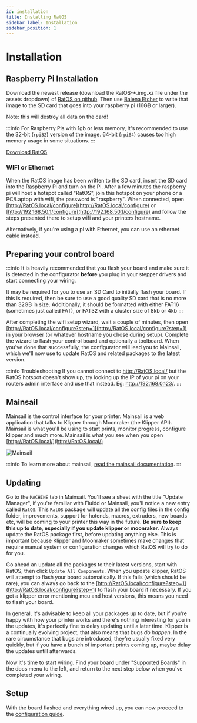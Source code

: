 ```yaml
---
id: installation
title: Installing RatOS
sidebar_label: Installation
sidebar_position: 1
---
```


# Installation

## Raspberry Pi Installation

Download the newest release (download the RatOS-\*.img.xz file under the assets dropdown) of [RatOS on github](https://github.com/Rat-Os/RatOS/releases/latest).
Then use [Balena Etcher](https://www.balena.io/etcher/) to write that image to the SD card that goes into your raspberry pi (16GB or larger).

Note: this will destroy all data on the card!

:::info
For Raspberry Pis with 1gb or less memory, it's recommended to use the 32-bit (`rpi32`) version of the image. 64-bit (`rpi64`) causes too high memory usage in some situations.
:::

<a class="button button--primary" href="https://github.com/Rat-Os/RatOS/releases/latest">Download RatOS</a>

### WIFI or Ethernet

When the RatOS image has been written to the SD card, insert the SD card into the Raspberry Pi and turn on the Pi. After a few minutes the raspberry pi will host a hotspot called "RatOS", join this hotspot on your phone or a PC/Laptop with wifi, the password is "raspberry". When connected, open [http://RatOS.local/configure](http://RatOS.local/configure) or [http://192.168.50.1/configure](http://192.168.50.1/configure) and follow the steps presented there to setup wifi and your printers hostname.

Alternatively, if you're using a pi with Ethernet, you can use an ethernet cable instead.

## Preparing your control board

:::info
It is heavily recommended that you flash your board and make sure it is detected in the configurator **before** you plug in your stepper drivers and start connecting your wiring.

It may be required for you to use an SD Card to initially flash your board. If this is required, then be sure to use a good quality SD card that is no more than 32GB in size. Additionally, it should be formatted with either FAT16 (sometimes just called FAT), or FAT32 with a cluster size of 8kb or 4kb
:::

After completing the wifi setup wizard, wait a couple of minutes, then open [http://RatOS.local/configure?step=1](http://RatOS.local/configure?step=1) in your browser (or whatever hostname you chose during setup). Complete the wizard to flash your control board and optionally a toolboard. When you've done that successfully, the configurator will lead you to Mainsail, which we'll now use to update RatOS and related packages to the latest version.

:::info Troubleshooting
If you cannot connect to http://RatOS.local/ but the RatOS hotspot doesn't show up, try looking up the IP of your pi on your routers admin interface and use that instead. Eg: http://192.168.0.123/.
:::

## Mainsail

Mainsail is the control interface for your printer. Mainsail is a web application that talks to Klipper through Moonraker (the Klipper API). Mainsail is what you'll be using to start prints, monitor progress, configure klipper and much more. Mainsail is what you see when you open [http://RatOS.local/](http://RatOS.local/)

![Mainsail](/img/mainsail.jpg)

:::info
To learn more about mainsail, [read the mainsail documentation](https://docs.mainsail.xyz/).
:::

## Updating

Go to the `MACHINE` tab in Mainsail. You'll see a sheet with the title "Update Manager", if you're familiar with Fluidd or Mainsail, you'll notice a new entry called `RatOS`. This `RatOS` package will update all the config files in the config folder, improvements, support for hotends, macros, extruders, new boards etc, will be coming to your printer this way in the future. **Be sure to keep this up to date, especially if you update klipper or moonraker**. Always update the RatOS package first, before updating anything else. This is important because Klipper and Moonraker sometimes make changes that require manual system or configuration changes which RatOS will try to do for you.

Go ahead an update all the packages to their latest versions, start with RatOS, then click `Update All Components`. When you update klipper, RatOS will attempt to flash your board automatically. If this fails (which should be rare), you can always go back to the [http://RatOS.local/configure?step=1](http://RatOS.local/configure?step=1) to flash your board if necessary. If you get a klipper error mentioning mcu and host versions, this means you need to flash your board.

In general, it's advisable to keep all your packages up to date, but if you're happy with how your printer works and there's nothing interesting for you in the updates, it's perfectly fine to delay updating until a later time. Klipper is a continually evolving project, that also means that bugs _do happen_. In the rare circumstance that bugs are introduced, they're usually fixed very quickly, but if you have a bunch of important prints coming up, maybe delay the updates untill afterwards.

Now it's time to start wiring. Find your board under "Supported Boards" in the docs menu to the left, and return to the next step below when you've completed your wiring.

## Setup

With the board flashed and everything wired up, you can now proceed to the [configuration guide](/docs/configuration).
